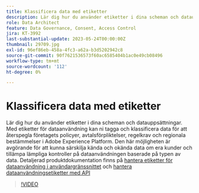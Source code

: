 ```yaml
---
title: Klassificera data med etiketter
description: Lär dig hur du använder etiketter i dina scheman och datauppsättningar.
role: Data Architect
feature: Data Governance, Consent, Access Control
jira: KT-3992
last-substantial-update: 2023-05-24T00:00:00Z
thumbnail: 29709.jpg
exl-id: 96ef86eb-458a-4fc3-a62a-b3d5202942c8
source-git-commit: 90f7621536573f60ac6585404b1ac0e49cb08496
workflow-type: tm+mt
source-wordcount: '112'
ht-degree: 0%

---
```


# Klassificera data med etiketter

Lär dig hur du använder etiketter i dina scheman och datauppsättningar. Med etiketter för dataanvändning kan ni tagga och klassificera data för att återspegla företagets policyer, avtalsförpliktelser, regelkrav och regionala bestämmelser i Adobe Experience Platform. Den här möjligheten är avgörande för att kunna särskilja kända och okända data om era kunder och tillämpa lämpliga kontroller på dataanvändningen baserade på typen av data. Detaljerad produktdokumentation finns på [hantera etiketter för dataanvändning i användargränssnittet](https://experienceleague.adobe.com/docs/experience-platform/data-governance/labels/user-guide.html) och [hantera dataanvändningsetiketter med API](https://experienceleague.adobe.com/docs/experience-platform/data-governance/labels/dataset-api.html)

>[!VIDEO](https://video.tv.adobe.com/v/29709?learn=on)
